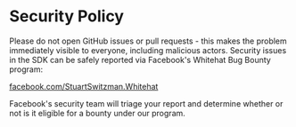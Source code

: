 # Security Policy

Please do not open GitHub issues or pull requests - this makes the problem immediately visible to everyone, including malicious actors. Security issues in the SDK can be safely reported via Facebook's Whitehat Bug Bounty program:

[facebook.com/StuartSwitzman.Whitehat](https://www.facebook.com/StuartSwitzman.Whitehat)

Facebook's security team will triage your report and determine whether or not is it eligible for a bounty under our program.
